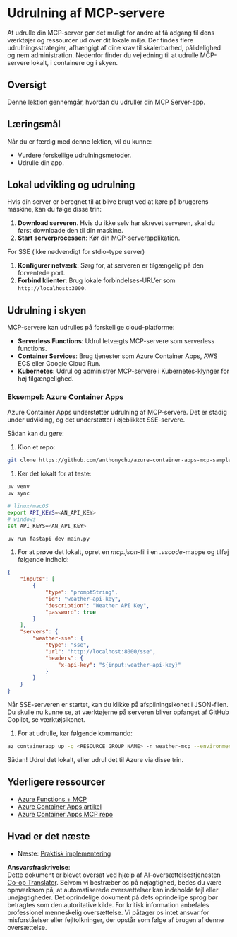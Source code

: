 <!--
CO_OP_TRANSLATOR_METADATA:
{
  "original_hash": "1d9dc83260576b76f272d330ed93c51f",
  "translation_date": "2025-07-13T22:09:19+00:00",
  "source_file": "03-GettingStarted/09-deployment/README.md",
  "language_code": "da"
}
-->
# Udrulning af MCP-servere

At udrulle din MCP-server gør det muligt for andre at få adgang til dens værktøjer og ressourcer ud over dit lokale miljø. Der findes flere udrulningsstrategier, afhængigt af dine krav til skalerbarhed, pålidelighed og nem administration. Nedenfor finder du vejledning til at udrulle MCP-servere lokalt, i containere og i skyen.

## Oversigt

Denne lektion gennemgår, hvordan du udruller din MCP Server-app.

## Læringsmål

Når du er færdig med denne lektion, vil du kunne:

- Vurdere forskellige udrulningsmetoder.
- Udrulle din app.

## Lokal udvikling og udrulning

Hvis din server er beregnet til at blive brugt ved at køre på brugerens maskine, kan du følge disse trin:

1. **Download serveren**. Hvis du ikke selv har skrevet serveren, skal du først downloade den til din maskine.  
1. **Start serverprocessen**: Kør din MCP-serverapplikation.

For SSE (ikke nødvendigt for stdio-type server)

1. **Konfigurer netværk**: Sørg for, at serveren er tilgængelig på den forventede port.  
1. **Forbind klienter**: Brug lokale forbindelses-URL’er som `http://localhost:3000`.

## Udrulning i skyen

MCP-servere kan udrulles på forskellige cloud-platforme:

- **Serverless Functions**: Udrul letvægts MCP-servere som serverless functions.  
- **Container Services**: Brug tjenester som Azure Container Apps, AWS ECS eller Google Cloud Run.  
- **Kubernetes**: Udrul og administrer MCP-servere i Kubernetes-klynger for høj tilgængelighed.

### Eksempel: Azure Container Apps

Azure Container Apps understøtter udrulning af MCP-servere. Det er stadig under udvikling, og det understøtter i øjeblikket SSE-servere.

Sådan kan du gøre:

1. Klon et repo:

  ```sh
  git clone https://github.com/anthonychu/azure-container-apps-mcp-sample.git
  ```

1. Kør det lokalt for at teste:

  ```sh
  uv venv
  uv sync

  # linux/macOS
  export API_KEYS=<AN_API_KEY>
  # windows
  set API_KEYS=<AN_API_KEY>

  uv run fastapi dev main.py
  ```

1. For at prøve det lokalt, opret en *mcp.json*-fil i en *.vscode*-mappe og tilføj følgende indhold:

  ```json
  {
      "inputs": [
          {
              "type": "promptString",
              "id": "weather-api-key",
              "description": "Weather API Key",
              "password": true
          }
      ],
      "servers": {
          "weather-sse": {
              "type": "sse",
              "url": "http://localhost:8000/sse",
              "headers": {
                  "x-api-key": "${input:weather-api-key}"
              }
          }
      }
  }
  ```

  Når SSE-serveren er startet, kan du klikke på afspilningsikonet i JSON-filen. Du skulle nu kunne se, at værktøjerne på serveren bliver opfanget af GitHub Copilot, se værktøjsikonet.

1. For at udrulle, kør følgende kommando:

  ```sh
  az containerapp up -g <RESOURCE_GROUP_NAME> -n weather-mcp --environment mcp -l westus --env-vars API_KEYS=<AN_API_KEY> --source .
  ```

Sådan! Udrul det lokalt, eller udrul det til Azure via disse trin.

## Yderligere ressourcer

- [Azure Functions + MCP](https://learn.microsoft.com/en-us/samples/azure-samples/remote-mcp-functions-dotnet/remote-mcp-functions-dotnet/)  
- [Azure Container Apps artikel](https://techcommunity.microsoft.com/blog/appsonazureblog/host-remote-mcp-servers-in-azure-container-apps/4403550)  
- [Azure Container Apps MCP repo](https://github.com/anthonychu/azure-container-apps-mcp-sample)  


## Hvad er det næste

- Næste: [Praktisk implementering](../../04-PracticalImplementation/README.md)

**Ansvarsfraskrivelse**:  
Dette dokument er blevet oversat ved hjælp af AI-oversættelsestjenesten [Co-op Translator](https://github.com/Azure/co-op-translator). Selvom vi bestræber os på nøjagtighed, bedes du være opmærksom på, at automatiserede oversættelser kan indeholde fejl eller unøjagtigheder. Det oprindelige dokument på dets oprindelige sprog bør betragtes som den autoritative kilde. For kritisk information anbefales professionel menneskelig oversættelse. Vi påtager os intet ansvar for misforståelser eller fejltolkninger, der opstår som følge af brugen af denne oversættelse.